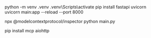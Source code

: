 python -m venv .venv
.venv\Scripts\activate
pip install fastapi uvicorn
uvicorn main:app --reload --port 8000

npx @modelcontextprotocol/inspector python main.py

pip install mcp aiohttp